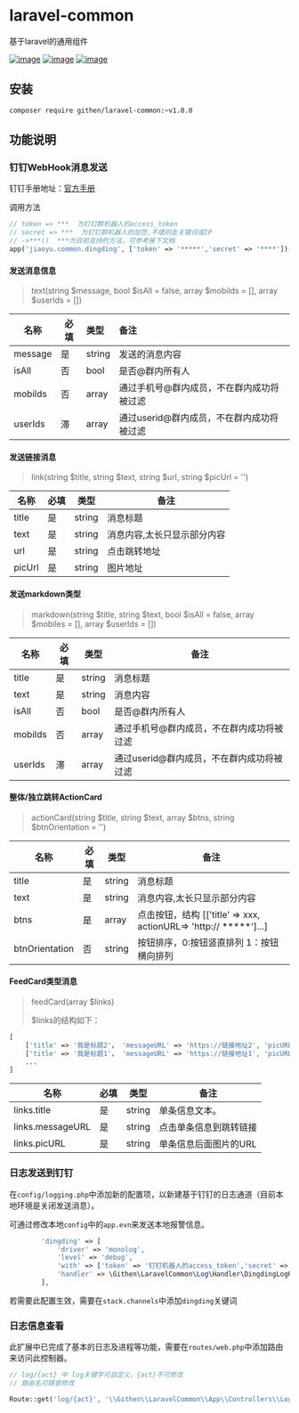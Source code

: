 # laravel-common
基于laravel的通用组件

[![image](https://img.shields.io/github/stars/jiaoyu-cn/laravel-tencent-vodlaravel-common)](https://github.com/jiaoyu-cn/laravel-common/stargazers)
[![image](https://img.shields.io/github/forks/jiaoyu-cn/laravel-common)](https://github.com/jiaoyu-cn/laravel-common/network/members)
[![image](https://img.shields.io/github/issues/jiaoyu-cn/laravel-common)](https://github.com/jiaoyu-cn/laravel-common/issues)

## 安装

```shell
composer require githen/laravel-common:~v1.0.0
```

## 功能说明

### 钉钉WebHook消息发送

钉钉手册地址：[官方手册](https://open.dingtalk.com/document/orgapp/custom-robot-access)

调用方法
```php
// token => ***  为钉钉群机器人的access_token
// secret => ***  为钉钉群机器人的加签,不填则走关键词或IP
// ->***()  ***为目前支持的方法，可参考接下文档
app('jiaoyu.common.dingding', ['token' => '*****','secret' => '****'])->***();
```

#### 发送消息信息

> text(string $message, bool $isAll = false, array $mobilds = [], array $userIds = [])

| 名称      | 必填 | 类型     | 备注                       |
|---------|----|:-------|:-------------------------|
| message | 是  | string | 发送的消息内容                  |
| isAll   | 否  | bool   | 是否@群内所有人                 |
| mobilds | 否  | array  | 通过手机号@群内成员，不在群内成功将被过滤    |
| userIds | 滞  | array  | 通过userid@群内成员，不在群内成功将被过滤 |


#### 发送链接消息

> link(string $title, string $text, string $url, string $picUrl = '')

| 名称     | 必填 | 类型 | 备注             |
|--------|----|--|----------------|
| title  | 是  | string | 消息标题           |
| text   | 是  | string | 消息内容,太长只显示部分内容 |
| url    | 是  | string | 点击跳转地址         |
| picUrl | 是  | string | 图片地址           |

#### 发送markdown类型

> markdown(string $title, string $text, bool $isAll = false, array $mobiles = [], array $userIds = [])

| 名称      | 必填 | 类型     | 备注             |
|---------|----|--------|----------------|
| title   | 是  | string | 消息标题           |
| text    | 是  | string | 消息内容 |
| isAll   | 否  | bool   | 是否@群内所有人                 |
| mobilds | 否  | array  | 通过手机号@群内成员，不在群内成功将被过滤    |
| userIds | 滞  | array  | 通过userid@群内成员，不在群内成功将被过滤 |

#### 整体/独立跳转ActionCard

> actionCard(string $title, string $text, array $btns, string $btnOrientation = '')

| 名称     | 必填 | 类型     | 备注                                                           |
|--------|----|--------|--------------------------------------------------------------|
| title  | 是  | string | 消息标题                                                         |
| text   | 是  | string | 消息内容,太长只显示部分内容                                               |
| btns   | 是  | array  | 点击按钮，结构 [['title' => xxx, actionURL=> 'http:// *****']...]   |
| btnOrientation | 否  | string | 按钮排序，0:按钮竖直排列 1：按钮横向排列                                       |


#### FeedCard类型消息

> feedCard(array $links)
> 
> $links的结构如下：

```php
[
    ['title' => '我是标题2'， 'messageURL' => 'https://链接地址2', 'picURL' => '图片的地址2'],
    ['title' => '我是标题1'， 'messageURL' => 'https://链接地址1', 'picURL' => '图片的地址1'],
    ...
]
```

| 名称               | 必填 | 类型     | 备注            |
|------------------|----|--------|---------------|
| links.title      | 是  | string | 单条信息文本。       |
| links.messageURL | 是  | string | 点击单条信息到跳转链接   |
| links.picURL     | 是  | string  | 单条信息后面图片的URL  |


### 日志发送到钉钉

在`config/logging.php`中添加新的配置项，以新建基于钉钉的日志通道（目前本地环境是关闭发送消息）。

可通过修改本地`config`中的`app.evn`来发送本地报警信息。

```php
        'dingding' => [
            'driver' => 'monolog',
            'level' => 'debug',
            'with' => ['token' => '钉钉机器人的access_token','secret' => '不填则走关键词或IP'],
            'handler' => \Githen\LaravelCommon\Log\Handler\DingdingLogHandler::class
        ],
```

若需要此配置生效，需要在`stack.channels`中添加`dingding`关键词


### 日志信息查看

此扩展中已完成了基本的日志及进程等功能，需要在`routes/web.php`中添加路由来访问此控制器。

```php
// log/{act} 中 log关键字可自定义，{act}不可修改
// 路由名可随意修改

Route::get('log/{act}', '\\Githen\\LaravelCommon\\App\\Controllers\\LogController@act')->name('log.act');
```
